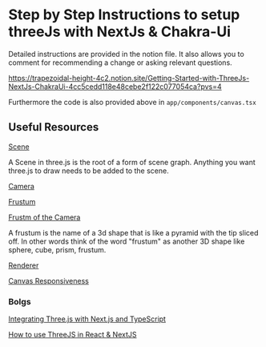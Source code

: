 # Step by Step Instructions to setup threeJs with NextJs & Chakra-Ui

Detailed instructions are provided in the notion file. It also allows you to comment for recommending a change or asking relevant questions.

https://trapezoidal-height-4c2.notion.site/Getting-Started-with-ThreeJs-NextJs-ChakraUi-4cc5cedd118e48cebe2f122c077054ca?pvs=4

Furthermore the code is also provided above in `app/components/canvas.tsx`

## Useful Resources

[Scene](https://threejs.org/manual/#en/fundamentals)

A Scene in three.js is the root of a form of scene graph. Anything you want three.js to draw needs to be added to the scene.

[Camera](https://threejs.org/manual/#en/cameras)

[Frustum](https://en.wikipedia.org/wiki/Frustum)

[Frustm of the Camera](https://threejs.org/manual/#en/fundamentals)

A frustum is the name of a 3d shape that is like a pyramid with the tip sliced off. In other words think of the word "frustum" as another 3D shape like sphere, cube, prism, frustum.

[Renderer](https://threejs.org/manual/#en/fundamentals)

[Canvas Responsiveness](https://threejs.org/manual/#en/responsive)

### Bolgs

[Integrating Three.js with Next.js and TypeScript](https://medium.com/@claude.ando/integrating-three-js-with-next-js-and-typescript-81f47730103e)

[How to use ThreeJS in React & NextJS](https://dev.to/hnicolus/how-to-use-threejs-in-react-nextjs-4120)
